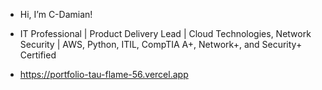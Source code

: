 -  Hi, I’m C-Damian!

- IT Professional | Product Delivery Lead | Cloud Technologies, Network Security | AWS, Python, ITIL, CompTIA A+, Network+, and Security+ Certified

-  https://portfolio-tau-flame-56.vercel.app
